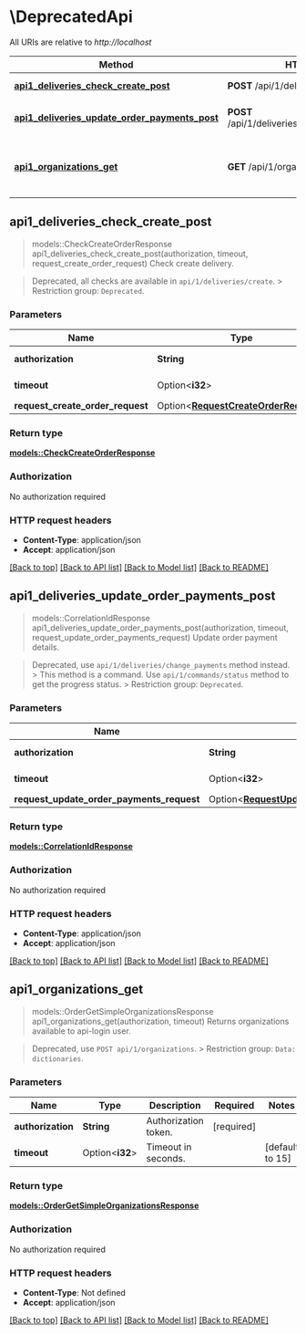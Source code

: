 # \DeprecatedApi

All URIs are relative to *http://localhost*

Method | HTTP request | Description
------------- | ------------- | -------------
[**api1_deliveries_check_create_post**](DeprecatedApi.md#api1_deliveries_check_create_post) | **POST** /api/1/deliveries/check_create | Check create delivery.
[**api1_deliveries_update_order_payments_post**](DeprecatedApi.md#api1_deliveries_update_order_payments_post) | **POST** /api/1/deliveries/update_order_payments | Update order payment details.
[**api1_organizations_get**](DeprecatedApi.md#api1_organizations_get) | **GET** /api/1/organizations | Returns organizations available to api-login user.



## api1_deliveries_check_create_post

> models::CheckCreateOrderResponse api1_deliveries_check_create_post(authorization, timeout, request_create_order_request)
Check create delivery.

> Deprecated, all checks are available in `api/1/deliveries/create`.   > Restriction group: `Deprecated`.

### Parameters


Name | Type | Description  | Required | Notes
------------- | ------------- | ------------- | ------------- | -------------
**authorization** | **String** | Authorization token. | [required] |
**timeout** | Option<**i32**> | Timeout in seconds. |  |[default to 15]
**request_create_order_request** | Option<[**RequestCreateOrderRequest**](RequestCreateOrderRequest.md)> |  |  |

### Return type

[**models::CheckCreateOrderResponse**](CheckCreateOrderResponse.md)

### Authorization

No authorization required

### HTTP request headers

- **Content-Type**: application/json
- **Accept**: application/json

[[Back to top]](#) [[Back to API list]](../README.md#documentation-for-api-endpoints) [[Back to Model list]](../README.md#documentation-for-models) [[Back to README]](../README.md)


## api1_deliveries_update_order_payments_post

> models::CorrelationIdResponse api1_deliveries_update_order_payments_post(authorization, timeout, request_update_order_payments_request)
Update order payment details.

> Deprecated, use `api/1/deliveries/change_payments` method instead.   > This method is a command. Use `api/1/commands/status` method to get the progress status.   > Restriction group: `Deprecated`.

### Parameters


Name | Type | Description  | Required | Notes
------------- | ------------- | ------------- | ------------- | -------------
**authorization** | **String** | Authorization token. | [required] |
**timeout** | Option<**i32**> | Timeout in seconds. |  |[default to 15]
**request_update_order_payments_request** | Option<[**RequestUpdateOrderPaymentsRequest**](RequestUpdateOrderPaymentsRequest.md)> |  |  |

### Return type

[**models::CorrelationIdResponse**](CorrelationIdResponse.md)

### Authorization

No authorization required

### HTTP request headers

- **Content-Type**: application/json
- **Accept**: application/json

[[Back to top]](#) [[Back to API list]](../README.md#documentation-for-api-endpoints) [[Back to Model list]](../README.md#documentation-for-models) [[Back to README]](../README.md)


## api1_organizations_get

> models::OrderGetSimpleOrganizationsResponse api1_organizations_get(authorization, timeout)
Returns organizations available to api-login user.

> Deprecated, use `POST api/1/organizations`.   > Restriction group: `Data: dictionaries`.

### Parameters


Name | Type | Description  | Required | Notes
------------- | ------------- | ------------- | ------------- | -------------
**authorization** | **String** | Authorization token. | [required] |
**timeout** | Option<**i32**> | Timeout in seconds. |  |[default to 15]

### Return type

[**models::OrderGetSimpleOrganizationsResponse**](OrderGetSimpleOrganizationsResponse.md)

### Authorization

No authorization required

### HTTP request headers

- **Content-Type**: Not defined
- **Accept**: application/json

[[Back to top]](#) [[Back to API list]](../README.md#documentation-for-api-endpoints) [[Back to Model list]](../README.md#documentation-for-models) [[Back to README]](../README.md)

